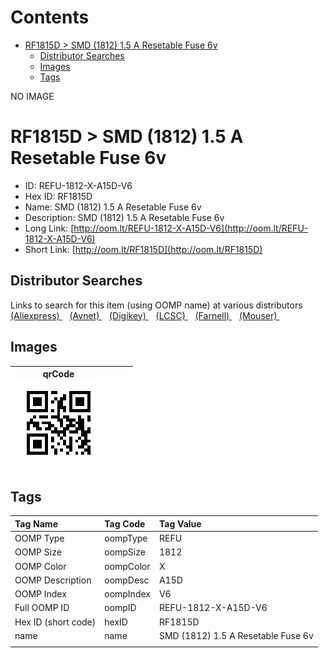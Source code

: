 



Contents
========

* [RF1815D > SMD (1812) 1.5 A Resetable Fuse 6v](#rf1815d--smd-1812-15-a-resetable-fuse-6v)
	* [Distributor Searches](#distributor-searches)
	* [Images](#images)
	* [Tags](#tags)
  
NO IMAGE  
# RF1815D > SMD (1812) 1.5 A Resetable Fuse 6v

- ID: REFU-1812-X-A15D-V6
- Hex ID: RF1815D
- Name: SMD (1812) 1.5 A Resetable Fuse 6v
- Description: SMD (1812) 1.5 A Resetable Fuse 6v
- Long Link: [http://oom.lt/REFU-1812-X-A15D-V6](http://oom.lt/REFU-1812-X-A15D-V6)
- Short Link: [http://oom.lt/RF1815D](http://oom.lt/RF1815D)

## Distributor Searches
  
Links to search for this item (using OOMP name) at various distributors  
[(Aliexpress) ](https://www.aliexpress.com/wholesale?SearchText=1117SMD+1812+1.5+A+Resetable+Fuse+6v)&nbsp;&nbsp;&nbsp;[(Avnet) ](https://www.avnet.com/shop/us/search/SMD+1812+1.5+A+Resetable+Fuse+6v)&nbsp;&nbsp;&nbsp;[(Digikey) ](https://www.digikey.co.uk/en/products/result?s=SMD+1812+1.5+A+Resetable+Fuse+6v)&nbsp;&nbsp;&nbsp;[(LCSC) ](https://www.lcsc.com/search?q=SMD+1812+1.5+A+Resetable+Fuse+6v)&nbsp;&nbsp;&nbsp;[(Farnell) ](https://uk.farnell.com/search?st=SMD+1812+1.5+A+Resetable+Fuse+6v)&nbsp;&nbsp;&nbsp;[(Mouser) ](https://www.mouser.com/c/?q=SMD+1812+1.5+A+Resetable+Fuse+6v)&nbsp;&nbsp;&nbsp;
## Images
  

|qrCode<br>[![](https://raw.githubusercontent.com/oomlout/oomlout_OOMP_parts_V2/main/REFU/1812/X/A15D/V6/qrCode_140.png)](https://github.com/oomlout/oomlout_OOMP_parts_V2/tree/main/REFU/1812/X/A15D/V6/qrCode.png)||||
| :---: | :---: | :---: | :---: |

## Tags
  

|Tag Name|Tag Code|Tag Value|
| :--- | :--- | :--- |
|OOMP Type|oompType|REFU|
|OOMP Size|oompSize|1812|
|OOMP Color|oompColor|X|
|OOMP Description|oompDesc|A15D|
|OOMP Index|oompIndex|V6|
|Full OOMP ID|oompID|REFU-1812-X-A15D-V6|
|Hex ID (short code)|hexID|RF1815D|
|name|name|SMD (1812) 1.5 A Resetable Fuse 6v|
||||
